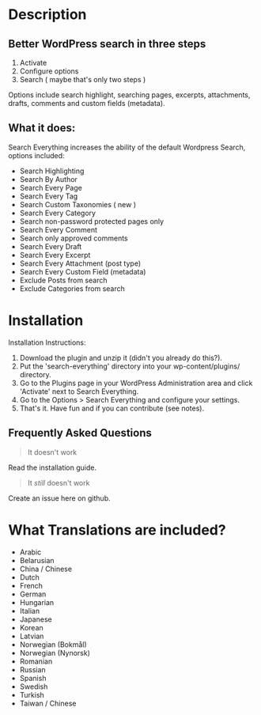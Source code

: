 Description
===========

Better WordPress search in three steps
--------------------------------------

1. Activate
2. Configure options
3. Search ( maybe that's only two steps )

Options include search highlight, searching pages, excerpts, attachments, drafts, comments and custom fields (metadata).

What it does:
-------------

Search Everything increases the ability of the default Wordpress Search, options included:

* Search Highlighting
* Search By Author
* Search Every Page
* Search Every Tag
* Search Custom Taxonomies ( new )
* Search Every Category
* Search non-password protected pages only
* Search Every Comment
* Search only approved comments
* Search Every Draft
* Search Every Excerpt
* Search Every Attachment (post type)
* Search Every Custom Field (metadata)
* Exclude Posts from search
* Exclude Categories from search


Installation
============

Installation Instructions:

1. Download the plugin and unzip it (didn't you already do this?).
2. Put the 'search-everything' directory into your wp-content/plugins/ directory.
3. Go to the Plugins page in your WordPress Administration area and click 'Activate' next to Search Everything.
4. Go to the Options >  Search Everything and configure your settings.
5. That's it. Have fun and if you can contribute (see notes).
	
	
Frequently Asked Questions
--------------------------

> It doesn't work

Read the installation guide.

> It *still* doesn't work

Create an issue here on github.

What Translations are included?
===============================

* Arabic
* Belarusian
* China / Chinese
* Dutch
* French
* German
* Hungarian
* Italian
* Japanese
* Korean
* Latvian
* Norwegian (Bokmål)
* Norwegian (Nynorsk)
* Romanian
* Russian
* Spanish
* Swedish
* Turkish
* Taiwan / Chinese